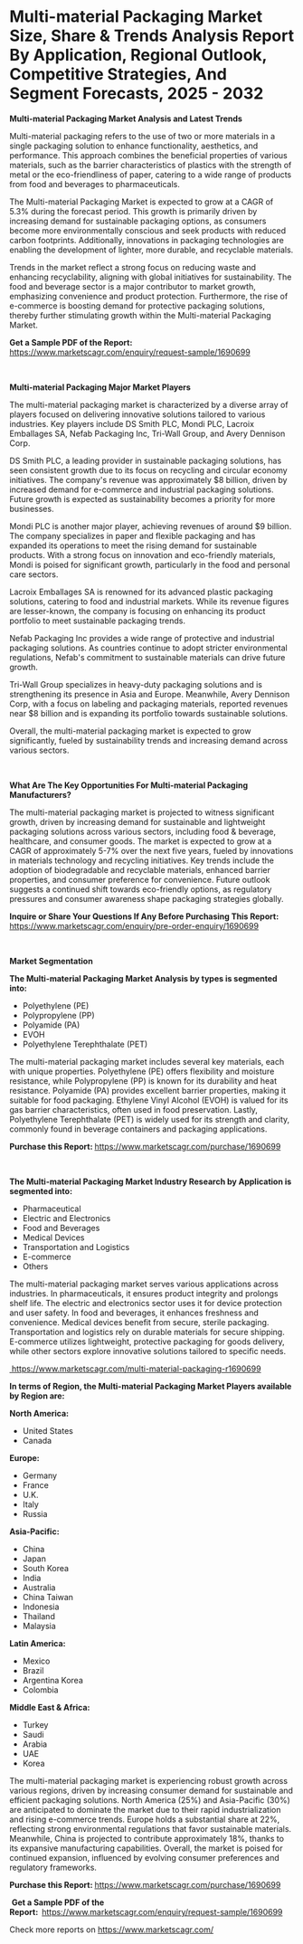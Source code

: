 <p><h1>Multi-material Packaging Market Size, Share & Trends Analysis Report By Application, Regional Outlook, Competitive Strategies, And Segment Forecasts, 2025 - 2032</h1></p><p><strong>Multi-material Packaging Market Analysis and Latest Trends</strong></p>
<p><p>Multi-material packaging refers to the use of two or more materials in a single packaging solution to enhance functionality, aesthetics, and performance. This approach combines the beneficial properties of various materials, such as the barrier characteristics of plastics with the strength of metal or the eco-friendliness of paper, catering to a wide range of products from food and beverages to pharmaceuticals. </p><p>The Multi-material Packaging Market is expected to grow at a CAGR of 5.3% during the forecast period. This growth is primarily driven by increasing demand for sustainable packaging options, as consumers become more environmentally conscious and seek products with reduced carbon footprints. Additionally, innovations in packaging technologies are enabling the development of lighter, more durable, and recyclable materials. </p><p>Trends in the market reflect a strong focus on reducing waste and enhancing recyclability, aligning with global initiatives for sustainability. The food and beverage sector is a major contributor to market growth, emphasizing convenience and product protection. Furthermore, the rise of e-commerce is boosting demand for protective packaging solutions, thereby further stimulating growth within the Multi-material Packaging Market.</p></p>
<p><strong>Get a Sample PDF of the Report:&nbsp;</strong> <a href="https://www.marketscagr.com/enquiry/request-sample/1690699?utm_campaign=3124&utm_medium=2&utm_source=Github&utm_content=ia&utm_term=26032025&utm_id=multi-material-packaging">https://www.marketscagr.com/enquiry/request-sample/1690699</a></p>
<p>&nbsp;</p>
<p><strong>Multi-material Packaging Major Market Players</strong></p>
<p><p>The multi-material packaging market is characterized by a diverse array of players focused on delivering innovative solutions tailored to various industries. Key players include DS Smith PLC, Mondi PLC, Lacroix Emballages SA, Nefab Packaging Inc, Tri-Wall Group, and Avery Dennison Corp.</p><p>DS Smith PLC, a leading provider in sustainable packaging solutions, has seen consistent growth due to its focus on recycling and circular economy initiatives. The company's revenue was approximately $8 billion, driven by increased demand for e-commerce and industrial packaging solutions. Future growth is expected as sustainability becomes a priority for more businesses.</p><p>Mondi PLC is another major player, achieving revenues of around $9 billion. The company specializes in paper and flexible packaging and has expanded its operations to meet the rising demand for sustainable products. With a strong focus on innovation and eco-friendly materials, Mondi is poised for significant growth, particularly in the food and personal care sectors.</p><p>Lacroix Emballages SA is renowned for its advanced plastic packaging solutions, catering to food and industrial markets. While its revenue figures are lesser-known, the company is focusing on enhancing its product portfolio to meet sustainable packaging trends.</p><p>Nefab Packaging Inc provides a wide range of protective and industrial packaging solutions. As countries continue to adopt stricter environmental regulations, Nefab's commitment to sustainable materials can drive future growth.</p><p>Tri-Wall Group specializes in heavy-duty packaging solutions and is strengthening its presence in Asia and Europe. Meanwhile, Avery Dennison Corp, with a focus on labeling and packaging materials, reported revenues near $8 billion and is expanding its portfolio towards sustainable solutions.</p><p>Overall, the multi-material packaging market is expected to grow significantly, fueled by sustainability trends and increasing demand across various sectors.</p></p>
<p>&nbsp;</p>
<p><strong>What Are The Key Opportunities For Multi-material Packaging Manufacturers?</strong></p>
<p><p>The multi-material packaging market is projected to witness significant growth, driven by increasing demand for sustainable and lightweight packaging solutions across various sectors, including food & beverage, healthcare, and consumer goods. The market is expected to grow at a CAGR of approximately 5-7% over the next five years, fueled by innovations in materials technology and recycling initiatives. Key trends include the adoption of biodegradable and recyclable materials, enhanced barrier properties, and consumer preference for convenience. Future outlook suggests a continued shift towards eco-friendly options, as regulatory pressures and consumer awareness shape packaging strategies globally.</p></p>
<p><strong>Inquire or Share Your Questions If Any Before Purchasing This Report:</strong> <a href="https://www.marketscagr.com/enquiry/pre-order-enquiry/1690699?utm_campaign=3124&utm_medium=2&utm_source=Github&utm_content=ia&utm_term=26032025&utm_id=multi-material-packaging">https://www.marketscagr.com/enquiry/pre-order-enquiry/1690699</a></p>
<p>&nbsp;</p>
<p><strong>Market Segmentation</strong></p>
<p><strong>The Multi-material Packaging Market Analysis by types is segmented into:</strong></p>
<p><ul><li>Polyethylene (PE)</li><li>Polypropylene (PP)</li><li>Polyamide (PA)</li><li>EVOH</li><li>Polyethylene Terephthalate (PET)</li></ul></p>
<p><p>The multi-material packaging market includes several key materials, each with unique properties. Polyethylene (PE) offers flexibility and moisture resistance, while Polypropylene (PP) is known for its durability and heat resistance. Polyamide (PA) provides excellent barrier properties, making it suitable for food packaging. Ethylene Vinyl Alcohol (EVOH) is valued for its gas barrier characteristics, often used in food preservation. Lastly, Polyethylene Terephthalate (PET) is widely used for its strength and clarity, commonly found in beverage containers and packaging applications.</p></p>
<p><strong>Purchase this Report:&nbsp;</strong><a href="https://www.marketscagr.com/purchase/1690699?utm_campaign=3124&utm_medium=2&utm_source=Github&utm_content=ia&utm_term=26032025&utm_id=multi-material-packaging">https://www.marketscagr.com/purchase/1690699</a></p>
<p>&nbsp;</p>
<p><strong>The Multi-material Packaging Market Industry Research by Application is segmented into:</strong></p>
<p><ul><li>Pharmaceutical</li><li>Electric and Electronics</li><li>Food and Beverages</li><li>Medical Devices</li><li>Transportation and Logistics</li><li>E-commerce</li><li>Others</li></ul></p>
<p><p>The multi-material packaging market serves various applications across industries. In pharmaceuticals, it ensures product integrity and prolongs shelf life. The electric and electronics sector uses it for device protection and user safety. In food and beverages, it enhances freshness and convenience. Medical devices benefit from secure, sterile packaging. Transportation and logistics rely on durable materials for secure shipping. E-commerce utilizes lightweight, protective packaging for goods delivery, while other sectors explore innovative solutions tailored to specific needs.</p></p>
<p><a href="https://www.marketscagr.com/multi-material-packaging-r1690699?utm_campaign=3124&utm_medium=2&utm_source=Github&utm_content=ia&utm_term=26032025&utm_id=multi-material-packaging">&nbsp;https://www.marketscagr.com/multi-material-packaging-r1690699</a></p>
<p><strong>In terms of Region, the Multi-material Packaging Market Players available by Region are:</strong></p>
<p>
    <p> <strong> North America: </strong>
        <ul>
            <li>United States</li>
            <li>Canada</li>
        </ul>
        </p> 
    <p> <strong> Europe: </strong>
        <ul>
            <li>Germany</li>
            <li>France</li>
            <li>U.K.</li>
            <li>Italy</li>
            <li>Russia</li>
        </ul>
        </p> 
    <p> <strong> Asia-Pacific: </strong>
        <ul>
            <li>China</li>
            <li>Japan</li>
            <li>South Korea</li>
            <li>India</li>
            <li>Australia</li>
            <li>China Taiwan</li>
            <li>Indonesia</li>
            <li>Thailand</li>
            <li>Malaysia</li>
        </ul>
        </p> 
    <p> <strong> Latin America: </strong>
        <ul>
            <li>Mexico</li>
            <li>Brazil</li>
            <li>Argentina Korea</li>
            <li>Colombia</li>
        </ul>
        </p> 
    <p> <strong> Middle East & Africa: </strong>
        <ul>
            <li>Turkey</li>
            <li>Saudi</li>
            <li>Arabia</li>
            <li>UAE</li>
            <li>Korea</li>
        </ul>
    </p>
    </p>
<p><p>The multi-material packaging market is experiencing robust growth across various regions, driven by increasing consumer demand for sustainable and efficient packaging solutions. North America (25%) and Asia-Pacific (30%) are anticipated to dominate the market due to their rapid industrialization and rising e-commerce trends. Europe holds a substantial share at 22%, reflecting strong environmental regulations that favor sustainable materials. Meanwhile, China is projected to contribute approximately 18%, thanks to its expansive manufacturing capabilities. Overall, the market is poised for continued expansion, influenced by evolving consumer preferences and regulatory frameworks.</p></p>
<p><strong>Purchase this Report: </strong><a href="https://www.marketscagr.com/purchase/1690699?utm_campaign=3124&utm_medium=2&utm_source=Github&utm_content=ia&utm_term=26032025&utm_id=multi-material-packaging">https://www.marketscagr.com/purchase/1690699</a></p>
<p>&nbsp;<strong>Get a Sample PDF of the Report:&nbsp;&nbsp;</strong><a href="https://www.marketscagr.com/enquiry/request-sample/1690699?utm_campaign=3124&utm_medium=2&utm_source=Github&utm_content=ia&utm_term=26032025&utm_id=multi-material-packaging">https://www.marketscagr.com/enquiry/request-sample/1690699</a></p>
<p><strong></strong></p>
<p>Check more reports on <a href="https://www.marketscagr.com/?utm_campaign=3124&utm_medium=2&utm_source=Github&utm_content=ia&utm_term=26032025&utm_id=multi-material-packaging">https://www.marketscagr.com/</a></p>